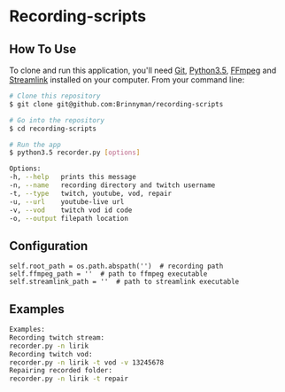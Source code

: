 # Recording-scripts

## How To Use

To clone and run this application, you'll need [Git](https://git-scm.com), [Python3.5](https://www.python.org/downloads/release/python-350/), [FFmpeg](https://www.ffmpeg.org/) and [Streamlink](https://github.com/streamlink/streamlink) installed on your computer. From your command line:

```bash
# Clone this repository
$ git clone git@github.com:Brinnyman/recording-scripts

# Go into the repository
$ cd recording-scripts

# Run the app
$ python3.5 recorder.py [options]
```

```bash
Options:
-h, --help   prints this message
-n, --name   recording directory and twitch username
-t, --type   twitch, youtube, vod, repair
-u, --url    youtube-live url
-v, --vod    twitch vod id code
-o, --output filepath location
```

## Configuration

```
self.root_path = os.path.abspath('')  # recording path
self.ffmpeg_path = ''  # path to ffmpeg executable
self.streamlink_path = ''  # path to streamlink executable
```

## Examples

```bash
Examples:
Recording twitch stream:
recorder.py -n lirik
Recording twitch vod:
recorder.py -n lirik -t vod -v 13245678
Repairing recorded folder:
recorder.py -n lirik -t repair
```
